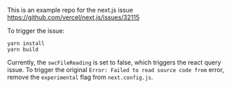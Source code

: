 This is an example repo for the next.js issue https://github.com/vercel/next.js/issues/32115

To trigger the issue:

```shell
yarn install
yarn build
```

Currently, the `swcFileReading` is set to false, which triggers the react query issue.
To trigger the original `Error: Failed to read source code from` error, remove the `experimental` flag from `next.config.js`.